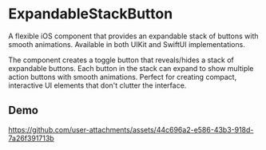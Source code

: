 

# ExpandableStackButton

A flexible iOS component that provides an expandable stack of buttons with smooth animations. Available in both UIKit and SwiftUI implementations.

The component creates a toggle button that reveals/hides a stack of expandable buttons. Each button in the stack can expand to show multiple action buttons with smooth animations. Perfect for creating compact, interactive UI elements that don't clutter the interface.

## Demo

https://github.com/user-attachments/assets/44c696a2-e586-43b3-918d-7a26f391713b
